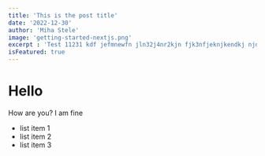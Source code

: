 ```yaml
---
title: 'This is the post title'
date: '2022-12-30'
author: 'Miha Stele'
image: 'getting-started-nextjs.png'
excerpt : 'Test 11231 kdf jefmnewfn jln32j4nr2kjn fjk3nfjeknjkendkj njd njk dn3kj2d n3kj dnbj32dnb kjfb kbfkh3 khb khbf3 khb fkh3b kh'
isFeatured: true
---
```

# Hello
    
How are you? I am fine

- list item 1
- list item 2
- list item 3
    